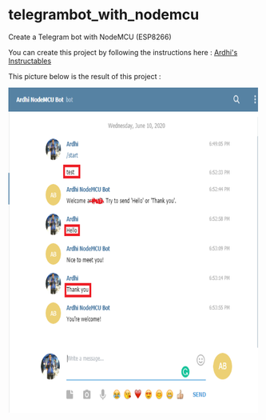 # telegrambot_with_nodemcu
Create a Telegram bot with NodeMCU (ESP8266)

You can create this project by following the instructions here : <a href="https://www.instructables.com/id/Telegram-Bot-With-NodeMCU-ESP8266/">Ardhi's Instructables</a>

This picture below is the result of this project :

<img src="https://github.com/ardhi12/telegrambot_with_nodemcu/blob/master/talk%20to%20bot.png" width="500" height="650">

